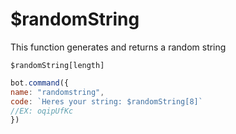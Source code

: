 # $randomString

This function generates and returns a random string

```text
$randomString[length]
```

```javascript
bot.command({
name: "randomstring",
code: `Heres your string: $randomString[8]`
//EX: oqipUfKc
})
```

